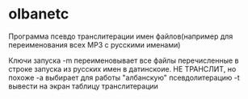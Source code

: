 # olbanetc
Программа псевдо транслитерации имен файлов(например для переименования всех MP3 с русскими именами)

Ключи запуска 
-m переименовывает все файлы перечисленные в строке запуска из русских имен в датинскоие.
НЕ ТРАНСЛИТ, но похоже
-a  выбирает для работы "албанскую" псевдолитерацию
-t  вывести на экран таблицу транслитерации
